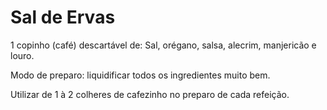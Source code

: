 # Sal de Ervas



1 copinho (café) descartável de: Sal, orégano, salsa, alecrim, manjericão e louro.

Modo de preparo: liquidificar todos os ingredientes muito bem. 

Utilizar de 1 à 2 colheres de cafezinho no preparo de cada refeição.


